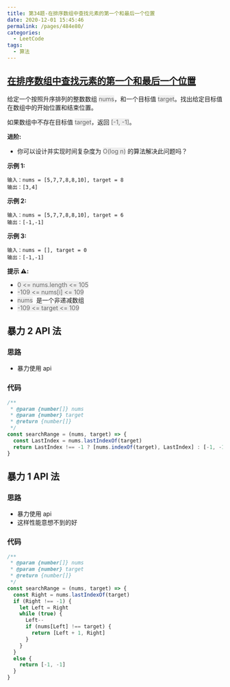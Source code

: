 ```yaml
---
title: 第34题-在排序数组中查找元素的第一个和最后一个位置
date: 2020-12-01 15:45:46
permalink: /pages/484e80/
categories:
  - LeetCode
tags:
  - 算法
---
```


## [在排序数组中查找元素的第一个和最后一个位置](https://leetcode-cn.com/problems/find-first-and-last-position-of-element-in-sorted-array/)

给定一个按照升序排列的整数数组 <font style="background: #eee; color: #666;">nums</font>，和一个目标值 <font style="background: #eee; color: #666;">target</font>。找出给定目标值在数组中的开始位置和结束位置。

如果数组中不存在目标值 <font style="background: #eee; color: #666;">target</font>，返回 <font style="background: #eee; color: #666;">[-1, -1]</font>。

**进阶:**

- 你可以设计并实现时间复杂度为 <font style="background: #eee; color: #666;">O(log n)</font> 的算法解决此问题吗？

**示例 1:**

```
输入：nums = [5,7,7,8,8,10], target = 8
输出：[3,4]
```

<!-- more -->

**示例 2:**

```
输入：nums = [5,7,7,8,8,10], target = 6
输出：[-1,-1]
```

**示例 3:**

```
输入：nums = [], target = 0
输出：[-1,-1]
```

**提示 ⚠️:**

- <font style="background: #eee; color: #666;">0 <= nums.length <= 105</font>
- <font style="background: #eee; color: #666;">-109 <= nums[i] <= 109</font>
- <font style="background: #eee; color: #666;">nums</font>  是一个非递减数组
- <font style="background: #eee; color: #666;">-109 <= target <= 109</font>

## 暴力 2 API 法

### 思路

- 暴力使用 api

### 代码

```JavaScript
/**
 * @param {number[]} nums
 * @param {number} target
 * @return {number[]}
 */
const searchRange = (nums, target) => {
  const LastIndex = nums.lastIndexOf(target)
  return LastIndex !== -1 ? [nums.indexOf(target), LastIndex] : [-1, -1]
}
```

## 暴力 1 API 法

### 思路

- 暴力使用 api
- 这样性能意想不到的好

### 代码

```JavaScript
/**
 * @param {number[]} nums
 * @param {number} target
 * @return {number[]}
 */
const searchRange = (nums, target) => {
  const Right = nums.lastIndexOf(target)
  if (Right !== -1) {
    let Left = Right
    while (true) {
      Left--
      if (nums[Left] !== target) {
        return [Left + 1, Right]
      }
    }
  }
  else {
    return [-1, -1]
  }
}
```
